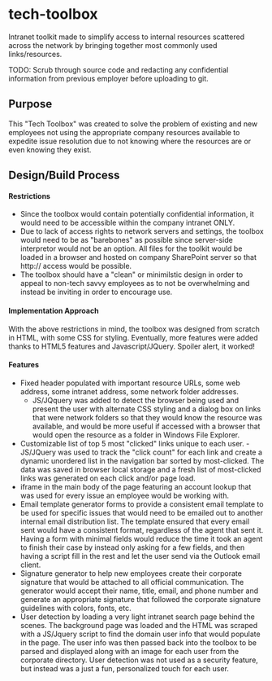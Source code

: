 # tech-toolbox
Intranet toolkit made to simplify access to internal resources scattered across
the network by bringing together most commonly used links/resources.  

TODO: Scrub through source code and redacting any confidential information from
previous employer before uploading to git.

## Purpose
This "Tech Toolbox" was created to solve the problem of existing and new 
employees not using the appropriate company resources available to expedite
issue resolution due to not knowing where the resources are or even knowing
they exist.

## Design/Build Process
#### Restrictions
* Since the toolbox would contain potentially confidential information, it 
would need to be accessible within the company intranet ONLY. 
* Due to lack of access rights to network servers and settings, the toolbox 
would need to be as "barebones" as possible since server-side interpretor would 
not be an option. All files for the toolkit would be loaded in a browser and 
hosted on company SharePoint server so that http:// access would be possible. 
* The toolbox should have a "clean" or minimilstic design in order to appeal 
to non-tech savvy employees as to not be overwhelming and instead be inviting 
in order to encourage use.

#### Implementation Approach
With the above restrictions in mind, the toolbox was designed from scratch in 
HTML, with some CSS for styling. Eventually, more features were added thanks 
to HTML5 features and Javascript/JQuery. Spoiler alert, it worked!  

#### Features
* Fixed header populated with important resource URLs, some web address, some 
intranet address, some network folder addresses. 
    * JS/JQquery was added to detect the browser being used and present the 
    user with alternate CSS styling and a dialog box on links that were network 
    folders so that they would know the resource was available, and would be 
    more useful if accessed with a browser that would open the resource as a 
    folder in Windows File Explorer. 
* Customizable list of top 5 most "clicked" links unique to each user. - 
JS/JQuery was used to track the "click count" for each link and create a 
dynamic unordered list in the navigation bar sorted by most-clicked. The data 
was saved in browser local storage and a fresh list of most-clicked links was 
generated on each click and/or page load. 
* iframe in the main body of the page featuring an account lookup that was used 
for every issue an employee would be working with. 
* Email template generator forms to provide a consistent email template to be 
used for specific issues that would need to be emailed out to another internal 
email distribution list. The template ensured that every email sent would have 
a consistent format, regardless of the agent that sent it. Having a form with 
minimal fields would reduce the time it took an agent to finish their case by 
instead only asking for a few fields, and then having a script fill in the rest 
and let the user send via the Outlook email client. 
* Signature generator to help new employees create their corporate signature 
that would be attached to all official communication. The generator would 
accept their name, title, email, and phone number and generate an appropriate 
signature that followed the corporate signature guidelines with colors, fonts, 
etc.
* User detection by loading a very light intranet search page behind the 
scenes. The background page was loaded and the HTML was scraped with a 
JS/Jquery script to find the domain user info that would populate in the page. 
The user info was then passed back into the toolbox to be parsed and displayed
along with an image for each user from the corporate directory. User detection
was not used as a security feature, but instead was a just a fun, personalized
touch for each user.
